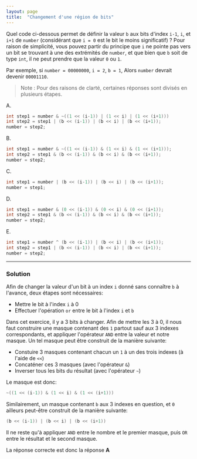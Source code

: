 ```yaml
---
layout: page
title:  "Changement d'une région de bits"
---
```


Quel code ci-dessous permet de définir la valeur `b` aux bits d'index `i-1`, `i`, et `i+1` de `number` (considérant que `i = 0` est le bit le moins significatif) ? Pour raison de simplicité, vous pouvez partir du principe que `i` ne pointe pas vers un bit se trouvant à une des extrémités de `number`, et que bien que `b` soit de type `int`, il ne peut prendre que la valeur `0` ou `1`.

Par exemple, si `number = 00000000`, `i = 2`, `b = 1`, Alors `number` devrait devenir `00001110`.

> Note : Pour des raisons de clarté, certaines réponses sont divisés en plusieurs étapes.

A.
```java
int step1 = number & ~((1 << (i-1)) | (1 << i) | (1 << (i+1)))
int step2 = step1 | (b << (i-1)) | (b << i) | (b << (i+1));
number = step2;
```

B.
```java
int step1 = number & ~((1 << (i-1)) & (1 << i) & (1 << (i+1)));
int step2 = step1 & (b << (i-1)) & (b << i) & (b << (i+1));
number = step2;
```

C.
```java
int step1 = number | (b << (i-1)) | (b << i) | (b << (i+1));
number = step1;
```

D.
```java
int step1 = number & (0 << (i-1)) & (0 << i) & (0 << (i+1));
int step2 = step1 & (b << (i-1)) & (b << i) & (b << (i+1));
number = step2;
```

E.
```java
int step1 = number ^ (b << (i-1)) | (b << i) | (b << (i+1));
int step2 = step1 | (b << (i-1)) | (b << i) | (b << (i+1));
number = step2;
```

***

### Solution

Afin de changer la valeur d'un bit à un index `i` donné sans connaître `b` à l'avance, deux étapes sont nécessaires:
- Mettre le bit à l'index `i` à 0
- Effectuer l'opération `or` entre le bit à l'index `i` et `b`

Dans cet exercice, il y a 3 bits à changer. Afin de mettre les 3 à 0, il nous faut construire une masque contenant des `1` partout sauf aux 3 indexes correspondants, et appliquer l'opérateur `AND` entre la valeur et notre masque. Un tel masque peut être construit de la manière suivante:

- Constuire 3 masques contenant chacun un `1` à un des trois indexes (à l'aide de `<<`)
- Concaténer ces 3 masques (avec l'opérateur `&`)
- Inverser tous les bits du résultat (avec l'opérateur `~`)

Le masque est donc:
```java
~((1 << (i-1)) & (1 << i) & (1 << (i+1)))
```

Similairement, un masque contenant `b` aux 3 indexes en question, et `0` ailleurs peut-être construit de la manière suivante:
```java
(b << (i-1)) | (b << i) | (b << (i+1))
```
Il ne reste qu'à appliquer `AND` entre le nombre et le premier masque, puis `OR` entre le résultat et le second masque.

La réponse correcte est donc la réponse **A**